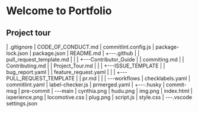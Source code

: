 # Welcome to Portfolio
## Project tour


|   .gitignore
|   CODE_OF_CONDUCT.md
|   commitlint.config.js
|   package-lock.json
|   package.json
|   README.md
|
+---.github
|   |   pull_request_template.md
|   |
|   +---Contributor_Guide
|   |       commiting.md
|   |       Contributing.md
|   |       Project_Tour.md
|   |
|   +---ISSUE_TEMPLATE
|   |       bug_report.yaml
|   |       feature_request.yaml
|   |
|   +---PULL_REQUEST_TEMPLATE
|   |       pr.md
|   |
|   \---workflows
|           checklabels.yaml
|           commitlint.yaml
|           label-checker.js
|           prmerged.yaml
|
+---.husky
|       commit-msg
|       pre-commit
|
\---main
    |   cynthia.png
    |   hudu.png
    |   img.png
    |   index.html
    |   ixperience.png
    |   locomotive.css
    |   plug.png
    |   script.js
    |   style.css
    |
    \---.vscode
            settings.json